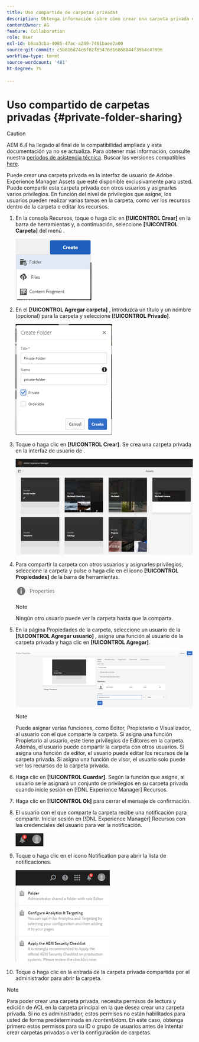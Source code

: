 ```yaml
---
title: Uso compartido de carpetas privadas
description: Obtenga información sobre cómo crear una carpeta privada en Adobe Experience Manager Assets, compartirla con otros usuarios y asignarles distintos privilegios.
contentOwner: AG
feature: Collaboration
role: User
exl-id: b6aa3cba-4085-47ac-a249-7461baee2a00
source-git-commit: c5b816d74c6f02f85476d16868844f39b4c47996
workflow-type: tm+mt
source-wordcount: '481'
ht-degree: 7%

---
```


# Uso compartido de carpetas privadas {#private-folder-sharing}

>[!CAUTION]
>
>AEM 6.4 ha llegado al final de la compatibilidad ampliada y esta documentación ya no se actualiza. Para obtener más información, consulte nuestra [períodos de asistencia técnica](https://helpx.adobe.com/es/support/programs/eol-matrix.html). Buscar las versiones compatibles [here](https://experienceleague.adobe.com/docs/).

Puede crear una carpeta privada en la interfaz de usuario de Adobe Experience Manager Assets que esté disponible exclusivamente para usted. Puede compartir esta carpeta privada con otros usuarios y asignarles varios privilegios. En función del nivel de privilegios que asigne, los usuarios pueden realizar varias tareas en la carpeta, como ver los recursos dentro de la carpeta o editar los recursos.

1. En la consola Recursos, toque o haga clic en **[!UICONTROL Crear]** en la barra de herramientas y, a continuación, seleccione **[!UICONTROL Carpeta]** del menú .

   ![chlimage_1-411](assets/chlimage_1-411.png)

1. En el **[!UICONTROL Agregar carpeta]** , introduzca un título y un nombre (opcional) para la carpeta y seleccione **[!UICONTROL Privado]**.

   ![chlimage_1-412](assets/chlimage_1-412.png)

1. Toque o haga clic en **[!UICONTROL Crear]**. Se crea una carpeta privada en la interfaz de usuario de .

   ![chlimage_1-413](assets/chlimage_1-413.png)

1. Para compartir la carpeta con otros usuarios y asignarles privilegios, seleccione la carpeta y pulse o haga clic en el icono **[!UICONTROL Propiedades]** de la barra de herramientas.

   ![chlimage_1-414](assets/chlimage_1-414.png)

   >[!NOTE]
   >
   >Ningún otro usuario puede ver la carpeta hasta que la comparta.

1. En la página Propiedades de la carpeta, seleccione un usuario de la **[!UICONTROL Agregar usuario]** , asigne una función al usuario de la carpeta privada y haga clic en **[!UICONTROL Agregar]**.

   ![chlimage_1-415](assets/chlimage_1-415.png)

   >[!NOTE]
   >
   >Puede asignar varias funciones, como Editor, Propietario o Visualizador, al usuario con el que comparte la carpeta. Si asigna una función Propietario al usuario, este tiene privilegios de Editores en la carpeta. Además, el usuario puede compartir la carpeta con otros usuarios. Si asigna una función de editor, el usuario puede editar los recursos de la carpeta privada. Si asigna una función de visor, el usuario solo puede ver los recursos de la carpeta privada.

1. Haga clic en **[!UICONTROL Guardar]**. Según la función que asigne, al usuario se le asignará un conjunto de privilegios en su carpeta privada cuando inicie sesión en [!DNL Experience Manager] Recursos.
1. Haga clic en **[!UICONTROL Ok]** para cerrar el mensaje de confirmación.
1. El usuario con el que comparte la carpeta recibe una notificación para compartir. Iniciar sesión en [!DNL Experience Manager] Recursos con las credenciales del usuario para ver la notificación.

   ![chlimage_1-416](assets/chlimage_1-416.png)

1. Toque o haga clic en el icono Notification para abrir la lista de notificaciones.

   ![chlimage_1-417](assets/chlimage_1-417.png)

1. Toque o haga clic en la entrada de la carpeta privada compartida por el administrador para abrir la carpeta.

>[!NOTE]
>
>Para poder crear una carpeta privada, necesita permisos de lectura y edición de ACL en la carpeta principal en la que desea crear una carpeta privada. Si no es administrador, estos permisos no están habilitados para usted de forma predeterminada en */content/dam*. En este caso, obtenga primero estos permisos para su ID o grupo de usuarios antes de intentar crear carpetas privadas o ver la configuración de carpetas.
